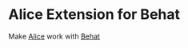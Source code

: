 Alice Extension for Behat
=========================

Make [Alice](https://github.com/nelmio/alice) work with [Behat](https://github.com/behat/behat)
